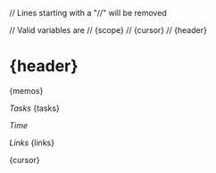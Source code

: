 // Lines starting with a "//" will be removed

// Valid variables are 
// {scope}
// {cursor}
// {header}

# {header}
{memos}

*Tasks*
{tasks}

*Time*

*Links*
{links}

{cursor}